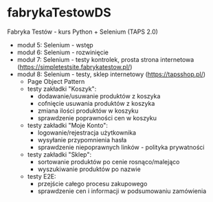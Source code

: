 # fabrykaTestowDS
Fabryka Testów - kurs Python + Selenium (TAPS 2.0)

* moduł 5: Selenium - wstęp
* moduł 6: Selenium - rozwinięcie
* moduł 7: Selenium - testy kontrolek, prosta strona internetowa (https://simpletestsite.fabrykatestow.pl/)
* moduł 8: Selenium - testy, sklep internetowy (https://tapsshop.pl/)
  * Page Object Pattern
  * testy zakładki "Koszyk":
    * dodawanie/usuwanie produktów z koszyka
    * cofnięcie usuwania produktów z koszyka
    * zmiana ilości produktów w koszyku
    * sprawdzenie poprawności cen w koszyku
  * testy zakładki "Moje Konto":
    * logowanie/rejestracja użytkownika
    * wysyłanie przypomnienia hasła
    * sprawdzenie niepoprawnych linków - polityka prywatności
  * testy zakładki "Sklep":
    * sortowanie produktów po cenie rosnąco/malejąco
    * wyszukiwanie produktów po nazwie
  * testy E2E:
    * przejście całego procesu zakupowego
    * sprawdzenie cen i informacji w podsumowaniu zamówienia
